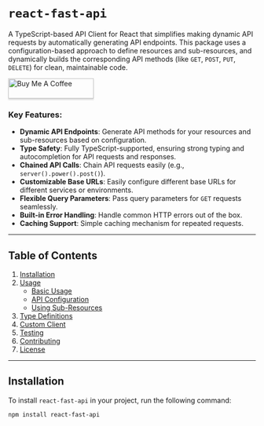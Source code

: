 # `react-fast-api`

A TypeScript-based API Client for React that simplifies making dynamic API requests by automatically generating API endpoints. This package uses a configuration-based approach to define resources and sub-resources, and dynamically builds the corresponding API methods (like `GET`, `POST`, `PUT`, `DELETE`) for clean, maintainable code.

<a href="https://www.buymeacoffee.com/hashirsheikh" target="_blank"><img src="https://www.buymeacoffee.com/assets/img/custom_images/orange_img.png" alt="Buy Me A Coffee" style="height: 41px !important;width: 174px !important;box-shadow: 0px 3px 2px 0px rgba(190, 190, 190, 0.5) !important;-webkit-box-shadow: 0px 3px 2px 0px rgba(190, 190, 190, 0.5) !important;" ></a>

### Key Features:
- **Dynamic API Endpoints**: Generate API methods for your resources and sub-resources based on configuration.
- **Type Safety**: Fully TypeScript-supported, ensuring strong typing and autocompletion for API requests and responses.
- **Chained API Calls**: Chain API requests easily (e.g., `server().power().post()`).
- **Customizable Base URLs**: Easily configure different base URLs for different services or environments.
- **Flexible Query Parameters**: Pass query parameters for `GET` requests seamlessly.
- **Built-in Error Handling**: Handle common HTTP errors out of the box.
- **Caching Support**: Simple caching mechanism for repeated requests.

---

## Table of Contents
1. [Installation](#installation)
2. [Usage](#usage)
   - [Basic Usage](#basic-usage)
   - [API Configuration](#api-configuration)
   - [Using Sub-Resources](#using-sub-resources)
3. [Type Definitions](#type-definitions)
4. [Custom Client](#custom-client)
5. [Testing](#testing)
6. [Contributing](#contributing)
7. [License](#license)

---

## Installation

To install `react-fast-api` in your project, run the following command:

```bash
npm install react-fast-api
```

